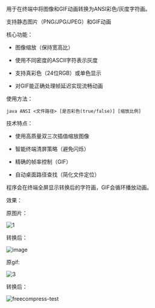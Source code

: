 用于在终端中将图像和GIF动画转换为ANSI彩色/灰度字符画。

支持静态图片（PNG/JPG/JPEG）和GIF动画

核心功能：

* 图像缩放（保持宽高比）

* 使用不同密度的ASCII字符表示灰度

* 支持真彩色（24位RGB）或单色显示

* 对GIF能正确处理帧延迟实现流畅动画

使用方法：

```text
java ANSI <文件路径> [是否彩色(true/false)] [缩放比例]
```
技术特点：

* 使用高质量双三次插值缩放图像

* 智能终端清屏策略（避免闪烁）

* 精确的帧率控制（GIF）

* 自动桌面路径查找（简化文件定位）

程序会在终端全屏显示转换后的字符画，GIF会循环播放动画。

效果：

原图片：

![1](https://github.com/user-attachments/assets/ca40b62b-79b0-47e7-b2fb-0d45260a47b6)

转换后：

![image](https://github.com/user-attachments/assets/f58d5477-7533-4ffb-ba57-5c8786cf51ba)

原gif:

![3](https://github.com/user-attachments/assets/d39ce93d-2b62-4432-9733-deff0162e670)

转换后：

![freecompress-test](https://github.com/user-attachments/assets/9cc96c8a-8bbb-47a0-9fcb-eae7338d8d4b)

